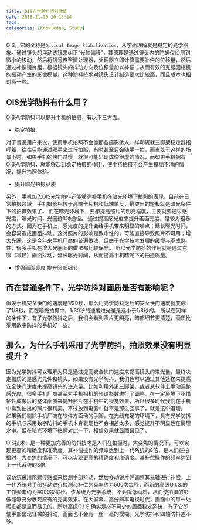 ```yaml
---
title: OIS光学防抖资料收集
date: 2018-11-20 20:13:14
tags: 
categories: [Knowledge, Study]
---
```


OIS，它的全称是`Optical Image Stabilization`，从字面理解就是稳定的光学图象。通过镜头的浮动透镜来纠正“光轴偏移”，其原理是通过镜头内的陀螺仪侦测到微小的移动，然后将信号传至微处理器，处理器立即计算需要补偿的位移量，然后通过补偿镜片组，根据镜头的抖动方向及位移量加以补偿；从而有效的克服因相机的振动产生的影像模糊。这种防抖技术对镜头设计制造要求比较高，而且成本也相对高一些。

## OIS光学防抖有什么用？

OIS光学防抖可以提升手机的拍摄，有以下三方面。

- 稳定拍摄

对于普通用户来说，使用手机拍照不会像那些摄影达人一样动辄就三脚架稳定器招呼着，往往只能通过双手来进行拍照，有时甚至只会随手一拍。而当处于这样的场景下时，如果手机的快门过慢，就很可能出现成像很虚的情况，而如果手机拥有OIS光学防抖，就能够起到稳定拍摄的作用，使手持拍摄不会产生模糊不清的情况，提升拍照体验。

- 提升暗光拍摄品质

另外，手机加入OIS光学防抖还能够弥补手机在暗光环境下拍照的表现。目前在日常拍摄领域，手机摄影相较于高端卡片机和低端单反，最突出的短板就是暗光条件下的拍摄效果了。
而在暗光环境下，要想提高照片的明亮程度，主要就要通过感光度，曝光时间，光圈这3种途径。
通过提高感光度来提升画面亮度，是较为粗暴的方式。因为在手机上，感光度的提升会给手机带来明显的噪点；延长曝光时间，会容易造成画面抖动。这对照片的影响是致命性的，可能直接导致照片不可用；增大光圈，这是今年来手机厂商的普遍做法，但由于光学技术发展的缓慢与不成熟性，很多手机在增大光圈上的做法都比较保守。
所以光学防抖的作用就是通过克服（减轻）画面抖动，延长曝光时间，从而提高手机暗光下的拍摄质量。

- 增强画面亮度 提升暗部细节

## 而在普通条件下，光学防抖对画质是否有影响呢？

假设手机安全快门的速度是1/30秒，那么用光学防抖之后的安全快门速度就变成了1/8秒。而在暗光拍摄中，1/30秒的速度进光量是远小于1/8秒的。
所以在同样的条件下，有了光学防抖之后，我们会看到照片更明亮，暗部细节更清楚，画质比采用数字防抖的手机好一些。

## 那么，为什么手机采用了光学防抖，拍照效果没有明显提升？

因为光学防抖可以理解为只是通过提高安全快门速度来提高镜头的进光量，最终决定画质的是感光元件和镜头。如果没有光学防抖，我们也可以通过其他途径来提高安全快门速度来提高镜头的进光量。比如利用外设三脚架，或者从软件上手动调整感光度，很多手机厂商甚至对手机相机的预设参数进行了调整，在一定环境下不惜牺牲成像后的整体画质来提升照片在手机中的视觉效果，所以很多时候我们在手机中看到拍出的照片很精美，不过放到电脑中就不是那么回事了，就是这个道理。
如果我们剔除手机厂商在软件方面动的手脚，在光线充足的环境下，具有光学防抖的手机与采用数字防抖的手机本身表现也不会相差太多，感觉提升不明显也在情理之中。但在暗光环境下拍照对比一下，相信效果就显而易见了。

OIS技术，是一种更加完善的防抖技术是人们在拍摄时，大变焦的情况下，可以实现更高的精确度和准确度。其补偿操作的频率达到上一代系统的8倍，是人们在拍摄时，大变焦的情况下，可以实现更高的精确度和准确度。其补偿操作的频率达到上一代系统的8倍。

该系统采用陀螺传感器来检测手部抖动，然后移动镜片并调整其光轴进行补偿。上一代系统对手部抖动进行检测和补偿的频率约为500次每秒，而新的高级O.I.S.的工作频率约为4000次每秒。该系统为光学系统，不会降低画质，从而使拍摄的影像能够充分展现原有的完美效果。在大屏幕、高分辨率电视时代，画面中的每一处瑕疵都是显而易见的。所以高级O.I.S.确实是必不可少的画面稳定系统，有了它即使手部出现轻微的抖动，画面也不会有一丝一毫的模糊。光学防抖和四轴防抖差不多。